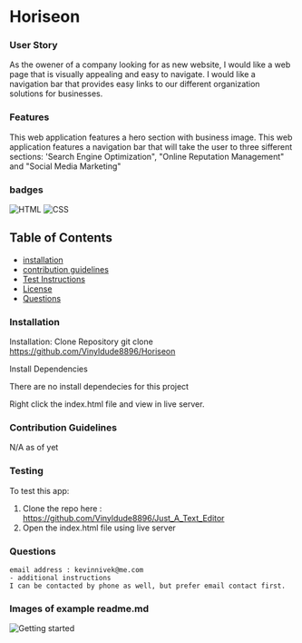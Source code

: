 # Horiseon

### User Story

As the owener of a company looking for as new website, I would like a web page that is visually appealing and easy to navigate. I would like a navigation bar that provides easy links to our different organization solutions for businesses.

### Features
This web application features a hero section with business image.
This web application features a navigation bar that will take the user to three sifferent sections: 'Search Engine Optimization", "Online Reputation Management" and "Social Media Marketing"
### badges
![HTML](https://img.shields.io/badge/HTML-License-blue)
![CSS](https://img.shields.io/badge/CSS-License-yellowgreen)


## Table of Contents

- [installation](#installation)
- [contribution guidelines](#contribution)
- [Test Instructions](#testing)
- [License](#license)
- [Questions](#questions)

### Installation
Installation: 
Clone Repository
git clone https://github.com/Vinyldude8896/Horiseon
 

Install Dependencies

There are no install dependecies for this project

Right click the index.html file and view in live server.



### Contribution Guidelines
N/A as of yet
### Testing
To test this app:
1. Clone the repo here : https://github.com/Vinyldude8896/Just_A_Text_Editor
2. Open the index.html file using live server

### Questions
    email address : kevinnivek@me.com
    - additional instructions 
    I can be contacted by phone as well, but prefer email contact first.

### Images of example readme.md

<img src="./assets/images/horiseon.jpg" alt="Getting started">
